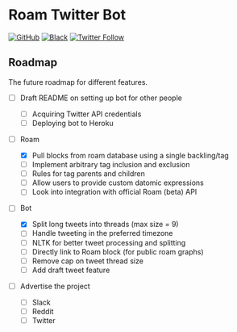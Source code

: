 # Roam Twitter Bot

[![GitHub](https://img.shields.io/github/license/adithyabsk/keep2roam?logo=6cc644&style=plastic)](https://github.com/adithyabsk/roam_bot/blob/master/LICENSE)
[![Black](https://img.shields.io/badge/code%20style-black-000000.svg)](https://github.com/psf/black)
[![Twitter Follow](https://img.shields.io/twitter/follow/adithya_balaji?style=social)](https://twitter.com/intent/follow?screen_name=adithya_balaji)

## Roadmap

The future roadmap for different features.

- [ ] Draft README on setting up bot for other people

  - [ ] Acquiring Twitter API credentials
  - [ ] Deploying bot to Heroku

- [ ] Roam

  - [x] Pull blocks from roam database using a single backling/tag
  - [ ] Implement arbitrary tag inclusion and exclusion
  - [ ] Rules for tag parents and children
  - [ ] Allow users to provide custom datomic expressions
  - [ ] Look into integration with official Roam (beta) API
  
- [ ] Bot

  - [x] Split long tweets into threads (max size = 9)
  - [ ] Handle tweeting in the preferred timezone
  - [ ] NLTK for better tweet processing and splitting
  - [ ] Directly link to Roam block (for public roam graphs)
  - [ ] Remove cap on tweet thread size
  - [ ] Add draft tweet feature

- [ ] Advertise the project

  - [ ] Slack
  - [ ] Reddit
  - [ ] Twitter

